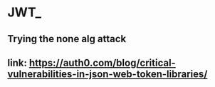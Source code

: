 # JWT_

## Trying the none alg attack

## link: https://auth0.com/blog/critical-vulnerabilities-in-json-web-token-libraries/
